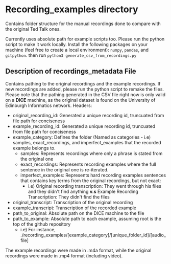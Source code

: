 # Recording_examples directory
Contains folder structure for the manual recordings done to compare with the original Ted Talk ones. 

Currently uses absolute path for example scripts too. Please run the python script to make it work locally. 
Install the following packages on your machine (feel free to create a local environment): `numpy`, `pandas`, and `gitpython`. 
then run `python3 generate_csv_from_recordings.py`

## Description of recordings_metadata File
Contains pathing to the original recordings and the example recordings. If new recordings are added, please run the python script to remake the files. Please note that the pathing generated in the CSV file right now is only valid on a **DICE** machine, as the original dataset is found on the University of Edinburgh Informatics network.
Headers:
- original_recording_id: Generated a unique recording id, truncuated from file path for conciseness
- example_recording_id: Generated a unique recording id, truncuated from file path for conciseness
- example_category: Defines the folder (Named as categories - i.e) samples, exact_recordings, and imperfect_examples that the recorded example belongs to.
  - samples: Represents recordings where only a phrase is stated from the original one
  - exact_recordings: Represents recording examples where the full sentence in the original one is re-iterated.
  - imperfect_examples: Represents hard recording examples sentences that contains key terms from the original recordings, but not exact:
    - i.e) Original recording transcription: They went through his files and they didn't find anything **v.s** Example Recording Transcription: They didn't find the files
- original_transcript: Transcription of the original recording
- example_transcript: Transcription of the recorded example
- path_to_original: Absolute path on the DICE machine to the file
- path_to_example: Absolute path to each example, assuming root is the top of the github repository
  - i.e) For instance, ./recording_examples/[example_category]/[unique_folder_id]/[audio_file]

The example recordings were made in .m4a format, while the original recordings were made in .mp4 format (including video).
